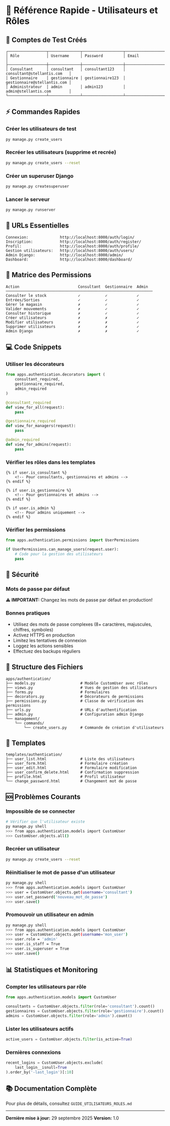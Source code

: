 # 🚀 Référence Rapide - Utilisateurs et Rôles

## 📝 Comptes de Test Créés

```
┌─────────────────┬──────────────┬──────────────────┬─────────────────────────────┐
│ Rôle            │ Username     │ Password         │ Email                       │
├─────────────────┼──────────────┼──────────────────┼─────────────────────────────┤
│ Consultant      │ consultant   │ consultant123    │ consultant@stellantis.com   │
│ Gestionnaire    │ gestionnaire │ gestionnaire123  │ gestionnaire@stellantis.com │
│ Administrateur  │ admin        │ admin123         │ admin@stellantis.com        │
└─────────────────┴──────────────┴──────────────────┴─────────────────────────────┘
```

## ⚡ Commandes Rapides

### Créer les utilisateurs de test
```bash
py manage.py create_users
```

### Recréer les utilisateurs (supprime et recrée)
```bash
py manage.py create_users --reset
```

### Créer un superuser Django
```bash
py manage.py createsuperuser
```

### Lancer le serveur
```bash
py manage.py runserver
```

## 🔗 URLs Essentielles

```
Connexion:              http://localhost:8000/auth/login/
Inscription:            http://localhost:8000/auth/register/
Profil:                 http://localhost:8000/auth/profile/
Gestion utilisateurs:   http://localhost:8000/auth/users/
Admin Django:           http://localhost:8000/admin/
Dashboard:              http://localhost:8000/dashboard/
```

## 🎯 Matrice des Permissions

```
Action                          Consultant  Gestionnaire  Admin
─────────────────────────────────────────────────────────────────
Consulter le stock              ✓           ✓             ✓
Entrées/Sorties                 ✓           ✓             ✓
Gérer le magasin                ✗           ✓             ✓
Valider mouvements              ✗           ✓             ✓
Consulter historique            ✗           ✓             ✓
Créer utilisateurs              ✗           ✗             ✓
Modifier utilisateurs           ✗           ✗             ✓
Supprimer utilisateurs          ✗           ✗             ✓
Admin Django                    ✗           ✗             ✓
```

## 💻 Code Snippets

### Utiliser les décorateurs
```python
from apps.authentication.decorators import (
    consultant_required,
    gestionnaire_required,
    admin_required
)

@consultant_required
def view_for_all(request):
    pass

@gestionnaire_required  
def view_for_managers(request):
    pass

@admin_required
def view_for_admins(request):
    pass
```

### Vérifier les rôles dans les templates
```django
{% if user.is_consultant %}
    <!-- Pour consultants, gestionnaires et admins -->
{% endif %}

{% if user.is_gestionnaire %}
    <!-- Pour gestionnaires et admins -->
{% endif %}

{% if user.is_admin %}
    <!-- Pour admins uniquement -->
{% endif %}
```

### Vérifier les permissions
```python
from apps.authentication.permissions import UserPermissions

if UserPermissions.can_manage_users(request.user):
    # Code pour la gestion des utilisateurs
    pass
```

## 🔐 Sécurité

### Mots de passe par défaut
⚠️ **IMPORTANT:** Changez les mots de passe par défaut en production!

### Bonnes pratiques
- Utilisez des mots de passe complexes (8+ caractères, majuscules, chiffres, symboles)
- Activez HTTPS en production
- Limitez les tentatives de connexion
- Loggez les actions sensibles
- Effectuez des backups réguliers

## 📁 Structure des Fichiers

```
apps/authentication/
├── models.py                    # Modèle CustomUser avec rôles
├── views.py                     # Vues de gestion des utilisateurs
├── forms.py                     # Formulaires
├── decorators.py                # Décorateurs de permissions
├── permissions.py               # Classe de vérification des permissions
├── urls.py                      # URLs d'authentification
├── admin.py                     # Configuration admin Django
└── management/
    └── commands/
        └── create_users.py      # Commande de création d'utilisateurs
```

## 🎨 Templates

```
templates/authentication/
├── user_list.html               # Liste des utilisateurs
├── user_form.html               # Formulaire création
├── user_edit.html               # Formulaire modification
├── user_confirm_delete.html     # Confirmation suppression
├── profile.html                 # Profil utilisateur
└── change_password.html         # Changement mot de passe
```

## 🆘 Problèmes Courants

### Impossible de se connecter
```bash
# Vérifier que l'utilisateur existe
py manage.py shell
>>> from apps.authentication.models import CustomUser
>>> CustomUser.objects.all()
```

### Recréer un utilisateur
```bash
py manage.py create_users --reset
```

### Réinitialiser le mot de passe d'un utilisateur
```bash
py manage.py shell
>>> from apps.authentication.models import CustomUser
>>> user = CustomUser.objects.get(username='consultant')
>>> user.set_password('nouveau_mot_de_passe')
>>> user.save()
```

### Promouvoir un utilisateur en admin
```bash
py manage.py shell
>>> from apps.authentication.models import CustomUser
>>> user = CustomUser.objects.get(username='mon_user')
>>> user.role = 'admin'
>>> user.is_staff = True
>>> user.is_superuser = True
>>> user.save()
```

## 📊 Statistiques et Monitoring

### Compter les utilisateurs par rôle
```python
from apps.authentication.models import CustomUser

consultants = CustomUser.objects.filter(role='consultant').count()
gestionnaires = CustomUser.objects.filter(role='gestionnaire').count()
admins = CustomUser.objects.filter(role='admin').count()
```

### Lister les utilisateurs actifs
```python
active_users = CustomUser.objects.filter(is_active=True)
```

### Dernières connexions
```python
recent_logins = CustomUser.objects.exclude(
    last_login__isnull=True
).order_by('-last_login')[:10]
```

## 📚 Documentation Complète

Pour plus de détails, consultez `GUIDE_UTILISATEURS_ROLES.md`

---

**Dernière mise à jour:** 29 septembre 2025
**Version:** 1.0
